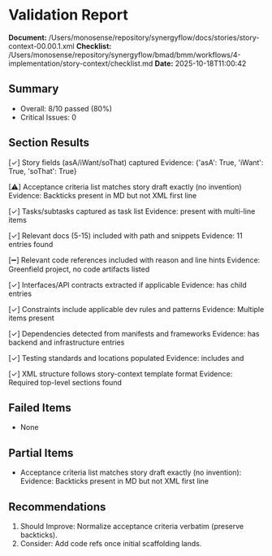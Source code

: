 # Validation Report

**Document:** /Users/monosense/repository/synergyflow/docs/stories/story-context-00.00.1.xml
**Checklist:** /Users/monosense/repository/synergyflow/bmad/bmm/workflows/4-implementation/story-context/checklist.md
**Date:** 2025-10-18T11:00:42

## Summary
- Overall: 8/10 passed (80%)
- Critical Issues: 0

## Section Results

[✓] Story fields (asA/iWant/soThat) captured
Evidence: {'asA': True, 'iWant': True, 'soThat': True}

[⚠] Acceptance criteria list matches story draft exactly (no invention)
Evidence: Backticks present in MD but not XML first line

[✓] Tasks/subtasks captured as task list
Evidence: <tasks> present with multi-line items

[✓] Relevant docs (5-15) included with path and snippets
Evidence: 11 <doc> entries found

[➖] Relevant code references included with reason and line hints
Evidence: Greenfield project, no code artifacts listed

[✓] Interfaces/API contracts extracted if applicable
Evidence: <interfaces> has child <interface> entries

[✓] Constraints include applicable dev rules and patterns
Evidence: Multiple <constraint> items present

[✓] Dependencies detected from manifests and frameworks
Evidence: <dependencies> has backend and infrastructure entries

[✓] Testing standards and locations populated
Evidence: <tests> includes <standards> and <locations>

[✓] XML structure follows story-context template format
Evidence: Required top-level sections found

## Failed Items
- None

## Partial Items
- Acceptance criteria list matches story draft exactly (no invention): Evidence: Backticks present in MD but not XML first line

## Recommendations
1. Should Improve: Normalize acceptance criteria verbatim (preserve backticks).
2. Consider: Add code refs once initial scaffolding lands.
